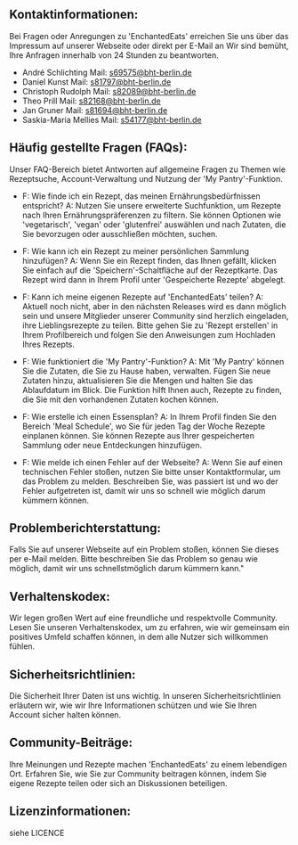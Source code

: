## Kontaktinformationen: 
Bei Fragen oder Anregungen zu 'EnchantedEats' erreichen Sie uns über das Impressum auf unserer Webseite oder direkt per E-Mail an 
Wir sind bemüht, Ihre Anfragen innerhalb von 24 Stunden zu beantworten.

+ André Schlichting Mail: s69575@bht-berlin.de
+ Daniel Kunst Mail: s81797@bht-berlin.de
+ Christoph Rudolph Mail: s82089@bht-berlin.de
+ Theo Prill Mail: s82168@bht-berlin.de
+ Jan Gruner Mail: s81694@bht-berlin.de
+ Saskia-Maria Mellies Mail: s54177@bht-berlin.de
<!-- blank line -->
## Häufig gestellte Fragen (FAQs): 
Unser FAQ-Bereich bietet Antworten auf allgemeine Fragen zu Themen wie Rezeptsuche, Account-Verwaltung und Nutzung der 'My Pantry'-Funktion. 
 + F: Wie finde ich ein Rezept, das meinen Ernährungsbedürfnissen entspricht?
   A: Nutzen Sie unsere erweiterte Suchfunktion, um Rezepte nach Ihren Ernährungspräferenzen zu filtern. Sie können Optionen wie 'vegetarisch', 'vegan' oder
      'glutenfrei' auswählen und nach Zutaten, die Sie bevorzugen oder ausschließen möchten, suchen.
   
 + F: Wie kann ich ein Rezept zu meiner persönlichen Sammlung hinzufügen?
   A: Wenn Sie ein Rezept finden, das Ihnen gefällt, klicken Sie einfach auf die 'Speichern'-Schaltfläche auf der Rezeptkarte. Das Rezept wird dann in Ihrem Profil
      unter 'Gespeicherte Rezepte' abgelegt.

 + F: Kann ich meine eigenen Rezepte auf 'EnchantedEats' teilen?
   A: Aktuell noch nicht, aber in den nächsten Releases wird es dann möglich sein und unsere Mitglieder unserer Community sind herzlich eingeladen, ihre
      Lieblingsrezepte zu teilen. Bitte gehen Sie zu 'Rezept erstellen' in Ihrem Profilbereich und folgen Sie den Anweisungen zum Hochladen Ihres Rezepts.

 + F: Wie funktioniert die 'My Pantry'-Funktion?
   A: Mit 'My Pantry' können Sie die Zutaten, die Sie zu Hause haben, verwalten. Fügen Sie neue Zutaten hinzu, aktualisieren Sie die Mengen und halten Sie das
      Ablaufdatum im Blick. Die Funktion hilft Ihnen auch, Rezepte zu finden, die Sie mit den vorhandenen Zutaten kochen können.

 + F: Wie erstelle ich einen Essensplan?
   A: In Ihrem Profil finden Sie den Bereich 'Meal Schedule', wo Sie für jeden Tag der Woche Rezepte einplanen können. Sie können Rezepte aus Ihrer gespeicherten          Sammlung oder neue Entdeckungen hinzufügen.

 + F: Wie melde ich einen Fehler auf der Webseite?
   A: Wenn Sie auf einen technischen Fehler stoßen, nutzen Sie bitte unser Kontaktformular, um das Problem zu melden. Beschreiben Sie, was passiert ist und wo der   
      Fehler aufgetreten ist, damit wir uns so schnell wie möglich darum kümmern können.
<!-- blank line -->
## Problemberichterstattung: 
Falls Sie auf unserer Webseite auf ein Problem stoßen, können Sie dieses per e-Mail melden. Bitte beschreiben Sie das Problem so genau wie möglich, damit wir uns  schnellstmöglich darum kümmern kann."
<!-- blank line -->
## Verhaltenskodex: 
Wir legen großen Wert auf eine freundliche und respektvolle Community. Lesen Sie unseren Verhaltenskodex, um zu erfahren, wie wir gemeinsam ein positives Umfeld schaffen können, in dem alle Nutzer sich willkommen fühlen.
<!-- blank line -->
## Sicherheitsrichtlinien: 
Die Sicherheit Ihrer Daten ist uns wichtig. In unseren Sicherheitsrichtlinien erläutern wir, wie wir Ihre Informationen schützen und wie Sie Ihren Account sicher halten können.
<!-- blank line -->
## Community-Beiträge: 
Ihre Meinungen und Rezepte machen 'EnchantedEats' zu einem lebendigen Ort. Erfahren Sie, wie Sie zur Community beitragen können, indem Sie eigene Rezepte teilen oder sich an Diskussionen beteiligen.
<!-- blank line -->
## Lizenzinformationen: 
siehe LICENCE
